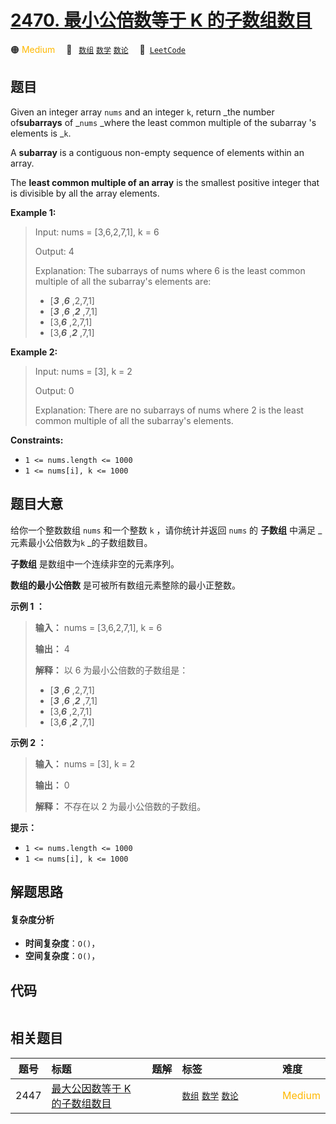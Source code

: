 # [2470. 最小公倍数等于 K 的子数组数目](https://leetcode.com/problems/number-of-subarrays-with-lcm-equal-to-k)

🟠 <font color=#ffb800>Medium</font>&emsp; 🔖&ensp; [`数组`](/leetcode-js/outline/tag/array.md) [`数学`](/leetcode-js/outline/tag/math.md) [`数论`](/leetcode-js/outline/tag/number-theory.md)&emsp; 🔗&ensp;[`LeetCode`](https://leetcode.com/problems/number-of-subarrays-with-lcm-equal-to-k)

## 题目

Given an integer array `nums` and an integer `k`, return _the number
of**subarrays** of _`nums` _where the least common multiple of the subarray 's
elements is _`k`.

A **subarray** is a contiguous non-empty sequence of elements within an array.

The **least common multiple of an array** is the smallest positive integer
that is divisible by all the array elements.



**Example 1:**

> Input: nums = [3,6,2,7,1], k = 6
> 
> Output: 4
> 
> Explanation: The subarrays of nums where 6 is the least common multiple of all the subarray's elements are:
> - [_**3**_ ,_**6**_ ,2,7,1]
> - [_**3**_ ,_**6**_ ,_**2**_ ,7,1]
> - [3,_**6**_ ,2,7,1]
> - [3,_**6**_ ,_**2**_ ,7,1]

**Example 2:**

> Input: nums = [3], k = 2
> 
> Output: 0
> 
> Explanation: There are no subarrays of nums where 2 is the least common multiple of all the subarray's elements.

**Constraints:**

  * `1 <= nums.length <= 1000`
  * `1 <= nums[i], k <= 1000`


## 题目大意

给你一个整数数组 `nums` 和一个整数 `k` ，请你统计并返回 `nums` 的 **子数组** 中满足 _元素最小公倍数为`k` _的子数组数目。

**子数组** 是数组中一个连续非空的元素序列。

**数组的最小公倍数** 是可被所有数组元素整除的最小正整数。



**示例 1 ：**

> 
> 
> 
> 
> 
> **输入：** nums = [3,6,2,7,1], k = 6
> 
> **输出：** 4
> 
> **解释：** 以 6 为最小公倍数的子数组是：
> - [_**3**_ ,_**6**_ ,2,7,1]
> - [_**3**_ ,_**6**_ ,_**2**_ ,7,1]
> - [3,_**6**_ ,2,7,1]
> - [3,_**6**_ ,_**2**_ ,7,1]
> 
> 

**示例 2 ：**

> 
> 
> 
> 
> 
> **输入：** nums = [3], k = 2
> 
> **输出：** 0
> 
> **解释：** 不存在以 2 为最小公倍数的子数组。
> 
> 



**提示：**

  * `1 <= nums.length <= 1000`
  * `1 <= nums[i], k <= 1000`


## 解题思路

#### 复杂度分析

- **时间复杂度**：`O()`，
- **空间复杂度**：`O()`，

## 代码

```javascript

```

## 相关题目

<!-- prettier-ignore -->
| 题号 | 标题 | 题解 | 标签 | 难度 |
| :------: | :------ | :------: | :------ | :------ |
| 2447 | [最大公因数等于 K 的子数组数目](https://leetcode.com/problems/number-of-subarrays-with-gcd-equal-to-k) |  |  [`数组`](/leetcode-js/outline/tag/array.md) [`数学`](/leetcode-js/outline/tag/math.md) [`数论`](/leetcode-js/outline/tag/number-theory.md) | <font color=#ffb800>Medium</font> |

<style>
.blue {
    background-color: #096dd9;
    padding: 0.25rem 0.5rem;
    margin: 0;
    font-size: 0.85em;
    border-radius: 3px;
    color: white;
    font-weight: 500;
}
table th:first-of-type { width: 10%; }
table th:nth-of-type(2) { width: 35%; }
table th:nth-of-type(3) { width: 10%; }
table th:nth-of-type(4) { width: 35%; }
table th:nth-of-type(5) { width: 10%; }
</style>
